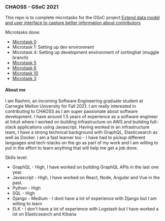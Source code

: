 ### CHAOSS - GSoC 2021

This repo is to complete microtasks for the GSoC project [Extend data model and user interface to capture better information about contributors](https://github.com/chaoss/grimoirelab/issues/415)

Microtasks done:
- [Microtask 0](https://github.com/Rashmi-K-A/chaoss-sortinghat/blob/master/Microtask0.md)
-  Microtask 1: Setting up dev environment
-  Microtask 4: Setting up development environment of sortinghat (muggle branch)
- [Microtask 5](https://github.com/Rashmi-K-A/chaoss-sortinghat/blob/master/Microtask5.md)
- [Microtask 6](https://github.com/Rashmi-K-A/chaoss-sortinghat/blob/master/Microtask6.md)
- [Microtask 10](https://github.com/Rashmi-K-A/chaoss-sortinghat/blob/master/Microtask10.md)
- [Microtask 3](https://github.com/Rashmi-K-A/chaoss-sortinghat/blob/master/Microtask3.md)

#### About me
I am Rashmi, an incoming Software Engineering graduate student at Carnegie Mellon University for Fall 2021. I am really interested in contributing to CHAOSS as I am super passionate about software development. I have around 1.5 years of experience as a software engineer at Intuit where I worked on building infrastructure on AWS and building full-stack applications using Javascript. Having worked in an infrastructure team, I have a strong technical background with GraphQL, Elasticsearch as well as Docker. I am a fast learner too - I have had to pickup different languages and tech-stacks on the go as part of my work and I am willing to put in the effort to learn anything that will help me get a job done.

Skills level:
- GraphQL - High, I have worked on building GraphQL APIs in the last one year.
- Javascript - High, I have worked on React, Node, Angular and Vue in the past.
- Python - High
- SQL - High 
- Django - Medium - I dont have a lot of experience with Django but I am willing to learn
- ELK - I don't have a lot of experience with Logstash but I have worked a lot on Elasticsearch and Kibana
